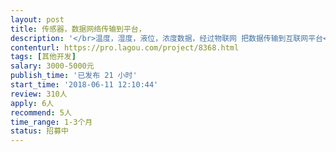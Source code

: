 ```yaml
---                
layout: post       
title: 传感器，数据网络传输到平台，           
description: '</br>温度，湿度，液位，浓度数据，经过物联网 把数据传输到互联网平台</br>'     
contenturl: https://pro.lagou.com/project/8368.html      
tags: [其他开发]            
salary: 3000-5000元          
publish_time: '已发布 21 小时'         
start_time: '2018-06-11 12:10:44'           
review: 310人                   
apply: 6人                   
recommend: 5人                   
time_range: 1-3个月              
status: 招募中                  
---                 
```


